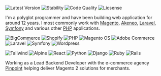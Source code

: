 ![Latest Version][ico-version]
![Stability][ico-build]
![Code Quality][ico-quality]
![Licsense][ico-licence]

I'm a polyglot programmer and have been building web application for around 12 years. I most commonly work with [Magento](link-magento), [Akeneo](link-akeneo), [Laravel](link-laravel), [Symfony](link-symfony) and various other [PHP](link-php) applications.

<p align="center" style="text-align:"center">
  
![BigCommerce][badge-bigcommerce] ![Shopify][badge-shopify] ![PHP][badge-php] ![Magento OS][badge-magento] ![Adobe Commerce][badge-adobe] ![Laravel][badge-laravel] ![Symfony][badge-symfony] ![Wordpress][badge-wordpress]

![Tailwind][badge-tailwind] ![Alpine][badge-alpine] ![React][badge-react] ![Python][badge-python] ![Django][badge-django] ![Ruby][badge-ruby] ![Rails][badge-ruby-rails]

</p>

Working as a Lead Backend Developer with the e-commerce agency [Pinpoint](link-pinpoint) helping deliver Magento 2 solutions for merchants.

[ico-version]: https://img.shields.io/badge/Version-31.7-green?style=for-the-badge&logo=buy-me-a-coffee&logoColor=white&logoWidth=20
[ico-build]: https://img.shields.io/badge/Build-somewhat--stable-orange?style=for-the-badge&logo=travis-ci&logoColor=white&logoWidth=20
[ico-quality]: https://img.shields.io/badge/Code%20Quality-A+-green?style=for-the-badge&logo=scrutinizer-ci&logoColor=white&logoWidth=20
[ico-licence]: https://img.shields.io/badge/License-Divorced-green?style=for-the-badge&logo=tinder&logoColor=white&logoWidth=20

[link-magento]: https://github.com/magento/magento2
[link-akeneo]: https://github.com/akeneo/pim-community-dev
[link-laravel]: https://github.com/laravel/laravel
[link-symfony]: https://github.com/symfony/symfony
[link-php]: https://github.com/topics/php
[link-pinpoint]: https://www.pinpointdesigns.co.uk/

[badge-php]: https://img.shields.io/badge/PHP-777BB4?style=for-the-badge&logo=php&logoColor=white
[badge-magento]: https://img.shields.io/badge/Magento_OS-EE672F?style=for-the-badge&logo=magento&logoColor=white
[badge-adobe]: https://img.shields.io/badge/Adobe%20Commerce-FF0000?style=for-the-badge&logo=adobe&logoColor=white
[badge-bigcommerce]: https://img.shields.io/badge/BigCommerce-121118?style=for-the-badge&logo=bigcommerce&logoColor=white
[badge-shopify]: https://img.shields.io/badge/Shopify-7AB55C?style=for-the-badge&logo=shopify&logoColor=white
[badge-laravel]: https://img.shields.io/badge/Laravel-FF2D20?style=for-the-badge&logo=laravel&logoColor=white
[badge-symfony]: https://img.shields.io/badge/Symfony-000?style=for-the-badge&logo=symfony&logoColor=white
[badge-wordpress]: https://img.shields.io/badge/Wordpress-21759B?style=for-the-badge&logo=wordpress&logoColor=white
[badge-tailwind]: https://img.shields.io/badge/Tailwind-56347C?style=for-the-badge&logo=tailwindcss&logoColor=white
[badge-alpine]: https://img.shields.io/badge/Alpine_JS-8BC0D0?style=for-the-badge&logo=alpinedotjs&logoColor=white
[badge-react]: https://img.shields.io/badge/React-61DAFB?style=for-the-badge&logo=react&logoColor=black
[badge-python]: https://img.shields.io/badge/Python-3776AB?style=for-the-badge&logo=python&logoColor=white
[badge-django]: https://img.shields.io/badge/Django-092E20?style=for-the-badge&logo=django&logoColor=white
[badge-ruby]: https://img.shields.io/badge/Ruby-CC342D?style=for-the-badge&logo=ruby&logoColor=white
[badge-ruby-rails]: https://img.shields.io/badge/Ruby_on_Rails-CC0000?style=for-the-badge&logo=ruby&logoColor=white
